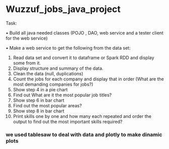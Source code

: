 # Wuzzuf_jobs_java_project
Task: 

•	Build all java needed classes (POJO , DAO, web service and a tester client for the web service)

•	Make a web service to get the following from the data set:
  1.	Read data set and convert it to dataframe or Spark RDD and display some from it.
  2.	Display structure and summary of the data.
  3.	Clean the data (null, duplications)
  4.	Count the jobs for each company and display that in order (What are the most demanding companies for jobs?)
  5.	Show step 4 in a pie chart 
  6.	Find out What are it the most popular job titles? 
  7.	Show step 6 in bar chart 
  8.	Find out the most popular areas?
  9.	Show step 8 in bar chart 
  10.	Print skills one by one and how many each repeated and order the output to find out the most important skills required?
    
### we used tablesaw to deal with data and plotly to make dinamic plots

